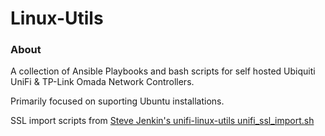 # Linux-Utils

### About ###
A collection of Ansible Playbooks and bash scripts for self hosted Ubiquiti UniFi & TP-Link Omada Network Controllers.

Primarily focused on suporting Ubuntu installations.

SSL import scripts from [Steve Jenkin's unifi-linux-utils unifi_ssl_import.sh](https://github.com/stevejenkins/unifi-linux-utils)

